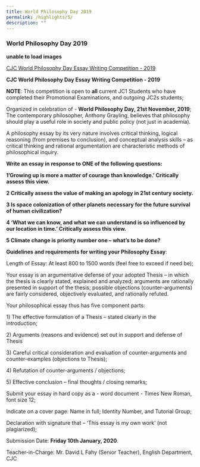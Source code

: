 ```yaml
---
title: World Philosophy Day 2019
permalink: /highlights/5/
description: ""
---
```

### **World Philosophy Day 2019**

**unable to load images**

<u>CJC World Philosophy Day Essay Writing Competition - 2019</u>

**CJC World Philosophy Day Essay Writing Competition - 2019**

**NOTE**: This competition is open to **all** current JC1 Students who have completed their Promotional Examinations, and outgoing JC2s students; 

Organized in celebration of - **World Philosophy Day, 21st November, 2019**; The contemporary philosopher, Anthony Grayling, believes that philosophy should play a useful role in society and public policy (not just in academia).  

A philosophy essay by its very nature involves critical thinking, logical reasoning (from premises to conclusion), and conceptual analysis skills – as critical thinking and rational argumentation are characteristic methods of philosophical inquiry.

**Write an essay in response to ONE of the following questions:**

**1’Growing up is more a matter of courage than knowledge.’ Critically assess this view.**

**2 Critically assess the value of making an apology in 21st century society.**

**3 Is space colonization of other planets necessary for the future survival of human civilization?**

**4 ‘What we can know, and what we can understand is so influenced by our location in time.’ Critically assess this view.**

**5 Climate change is priority number one – what’s to be done?**

**Guidelines and requirements for writing your Philosophy Essay**:

Length of Essay: At least 800 to 1500 words (feel free to exceed if need be);

Your essay is an argumentative defense of your adopted Thesis – in which the thesis is clearly stated, explained and analyzed; arguments are rationally presented in support of the thesis; possible objections (counter-arguments) are fairly considered, objectively evaluated, and rationally refuted.

Your philosophical essay thus has five component parts:

1\) The effective formulation of a Thesis – stated clearly in the introduction;                                         

2\) Arguments (reasons and evidence) set out in support and defense of Thesis

3\) Careful critical consideration and evaluation of counter-arguments and counter-examples (objections to Thesis);

4\) Refutation of counter-arguments / objections;  

5\) Effective conclusion – final thoughts / closing remarks;

Submit your essay in hard copy as a - word document - Times New Roman, font size 12;

Indicate on a cover page: Name in full; Identity Number, and Tutorial Group;

Declaration with signature that – ‘This essay is my own work’ (not plagiarized);

Submission Date: **Friday 10th January, 2020**.

Teacher-in-Charge: Mr. David L Fahy (Senior Teacher), English Department, CJC